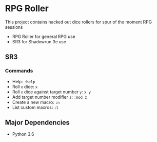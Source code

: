# RPG Roller

This project contains hacked out dice rollers for spur of the moment RPG sessions

  - RPG Roller for general RPG use
  - SR3 for Shadowrun 3e use

## SR3

### Commands

 - Help: `:help`
 - Roll `x` dice: `x`
 - Roll `x` dice against target number `y`: `x y`
 - Add target number modifier `z`: `:mod z`
 - Create a new macro: `:n`
 - List custom macros: `:l`

## Major Dependencies

 - Python 3.6
